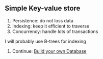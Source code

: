 ## Simple Key-value store

1. Persistence: do not loss data
2. Indexing: keep it efficient to traverse
3. Concurrency: handle lots of transactions

I will probably use B-trees for indexing

1. Continue: [Build your own Database](https://build-your-own.org/database/04_btree_intro)
